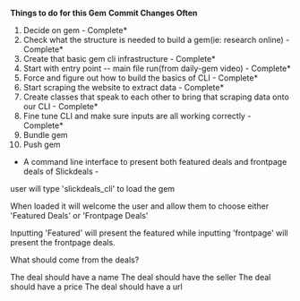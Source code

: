 ****Things to do for this Gem****
**Commit Changes Often**

1) Decide on gem - Complete*
2) Check what the structure is needed to build a gem(ie: research online) - Complete*
3) Create that basic gem cli infrastructure - Complete*
4) Start with entry point -- main file run(from daily-gem video) - Complete*
5) Force and figure out how to build the basics of CLI - Complete*
6) Start scraping the website to extract data - Complete*
7) Create classes that speak to each other to bring that scraping data onto our CLI - Complete*
8) Fine tune CLI and make sure inputs are all working correctly - Complete*
9) Bundle gem
10) Push gem




- A command line interface to present both featured deals and frontpage deals of Slickdeals -

user will type 'slickdeals_cli' to load the gem

When loaded it will welcome the user and allow them to choose either 'Featured Deals' or 'Frontpage Deals'

Inputting 'Featured' will present the featured while inputting 'frontpage' will present the frontpage deals.


What should come from the deals?

The deal should have a name
The deal should have the seller
The deal should have a price
The deal should have a url